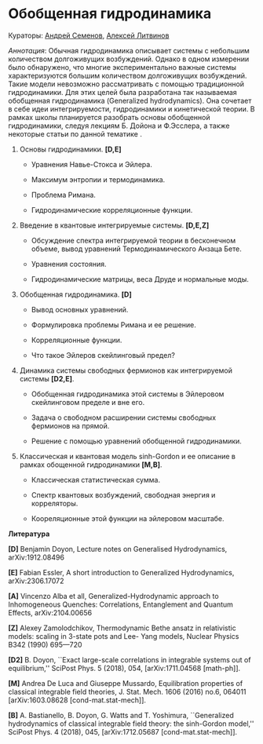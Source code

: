 # Обобщенная гидродинамика

Кураторы: [Андрей Семенов](mailto:semenov@lpi.ru), [Алексей Литвинов](mailto:litvinov@itp.ac.ru)

*Аннотация*: Обычная гидродинамика описывает системы с небольшим количеством
долгоживущих возбуждений. Однако в одном измерении было обнаружено, что
многие экспериментально важные системы характеризуются большим количеством
долгоживущих возбуждений. Такие модели невозможно рассматривать с помощью
традиционной гидродинамики. Для этих целей была разработана так называемая
обобщенная гидродинамика (Generalized hydrodynamics). Она сочетает в себе идеи
интегрируемости, гидродинамики и кинетической теории.
В рамках школы планируется разобрать основы обобщенной гидродинамики, следуя
лекциям Б. Дойона и Ф.Эсслера, а также некоторые статьи по данной тематике .

1. Основы гидродинамики. **[D,E]**

    - Уравнения Навье-Стокса и Эйлера.
    
    -  Максимум энтропии и термодинамика.
    
    -   Проблема Римана.
    
    -    Гидродинамические корреляционные функции.

2. Введение в квантовые интегрируемые системы. **[D,E,Z]**

    - Обсуждение спектра интегрируемой теории в бесконечном объеме, вывод уравнений Термодинамического Анзаца Бете.

    - Уравнения состояния.
  
    - Гидродинамические матрицы, веса Друде и нормальные моды.
  
3. Обобщенная гидродинамика. **[D]**

    - Вывод основных уравнений.
  
    - Формулировка проблемы Римана и ее решение.
  
    - Корреляционные функции.
  
    - Что такое Эйлеров скейлинговый предел?
  
4. Динамика системы свободных фермионов как интегрируемой системы **[D2,E]**.

    - Обобщенная гидродинамика этой системы в Эйлеровом скейлинговом пределе и вне его.
  
    - Задача о свободном расширении системы свободных фермионов на прямой.
  
    - Решение с помощью уравнений обобщенной гидродинамики.
  
5. Классическая и квантовая модель sinh-Gordon и ее описание в рамках обощенной гидродинамики **[M,B]**.

    - Классическая статистическая сумма.
  
    - Спектр квантовых возбуждений, свободная энергия и корреляторы.
  
    - Коореляционные этой функции на эйлеровом масштабе.
  
**Литература**

**[D]** Benjamin Doyon, Lecture notes on Generalised Hydrodynamics, arXiv:1912.08496

**[E]** Fabian Essler, A short introduction to Generalized Hydrodynamics, arXiv:2306.17072

**[A]** Vincenzo Alba et all, Generalized-Hydrodynamic approach to Inhomogeneous Quenches: Correlations, Entanglement and Quantum Effects, arXiv:2104.00656

**[Z]** Alexey Zamolodchikov, Thermodynamic Bethe ansatz in relativistic models: scaling in 3-state pots and Lee-
Yang models, Nuclear Physics B342 (1990) 695—720

**[D2]** B. Doyon, ``Exact large-scale correlations in integrable systems out of equilibrium,'' SciPost Phys. 5 (2018), 054, [arXiv:1711.04568 [math-ph]].

**[M]** Andrea De Luca and Giuseppe Mussardo, Equilibration properties of classical integrable field theories, J. Stat. Mech. 1606 (2016) no.6, 064011 [arXiv:1603.08628 [cond-mat.stat-mech]].

**[B]** A. Bastianello, B. Doyon, G. Watts and T. Yoshimura, ``Generalized hydrodynamics of classical integrable field theory: the sinh-Gordon model,'' SciPost Phys. 4 (2018), 045, [arXiv:1712.05687 [cond-mat.stat-mech]].

